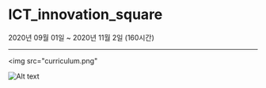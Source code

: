 # ICT_innovation_square

2020년 09월 01일 ~  2020년 11월 2일 (160시간)

------------------------------------------------------------------------


<img src="curriculum.png"
     
     
![Alt text](file:///C:/Users/Deok/Desktop/Deok/AI%EC%9D%B4%EB%85%B8%EB%B2%A0%EC%9D%B4%EC%85%98%20%EC%8A%A4%ED%80%98%EC%96%B4/02.Python/curriculum.png)
